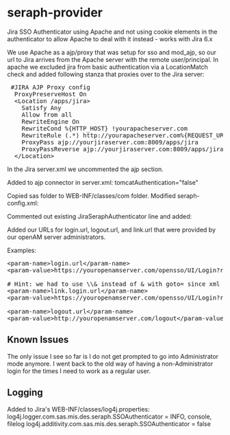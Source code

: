 seraph-provider
===============

Jira SSO Authenticator using Apache and not using cookie elements in the authenticator to allow Apache to deal with it instead - works with Jira 6.x 

We use Apache as a ajp/proxy that was setup for sso and mod_ajp, so our url to Jira arrives from the Apache server with the remote user/principal.  In apache we excluded jira from basic authentication via a LocationMatch check and added following stanza that proxies over to the Jira server:

<pre>
 #JIRA AJP Proxy config
  ProxyPreserveHost On
  &lt;Location /apps/jira&gt;
    Satisfy Any
    Allow from all
    RewriteEngine On
    RewriteCond %{HTTP_HOST} !yourapacheserver.com
    RewriteRule (.*) http://yourapacheserver.com%{REQUEST_URI} [R=307]
    ProxyPass ajp://yourjiraserver.com:8009/apps/jira                   # in server.xml we set path="/apps/jira"
    ProxyPassReverse ajp://yourjiraserver.com:8009/apps/jira
  &lt;/Location&gt;
</pre>

In the Jira server.xml we uncommented the ajp section.  

Added to ajp connector in server.xml: 
 tomcatAuthentication="false"
 
 Copied sas folder to WEB-INF/classes/com folder.
 Modified seraph-config.xml:
 
 Commented out existing JiraSeraphAuthenticator line and added:
 
 <authenticator class="com.sas.mis.des.seraph.SSOAuthenticator"/>
Added our URLs for login.url, logout.url, and link.url that were provided by our openAM server administrators.

Examples:

<pre>
&lt;param-name&gt;login.url&lt;/param-name&gt;
&lt;param-value&gt;https://youropenamserver.com/opensso/UI/Login?realm=/sww&amp;goto=${originalurl};&lt;/param-value&gt;

# Hint: we had to use \\&amp; instead of & with goto= since xml does not like ampersands...
&lt;param-name&gt;link.login.url&lt;/param-name&gt;
&lt;param-value&gt;https://youropenamserver.com/opensso/UI/Login?realm=/sww&amp;goto=${originalurl};&lt;/param-value&gt;

&lt;param-name&gt;logout.url&lt;/param-name&gt;
&lt;param-value&gt;http://youropenamserver.com/logout&lt;/param-value&gt;
</pre>

<h2>Known Issues</h2>
The only issue I see so far is I do not get prompted to go into Administrator mode anymore. I went back to the old way of having a
non-Administrator login for the times I need to work as a regular user.

<h2>Logging</h2>Added to Jira's WEB-INF/classes/log4j.properties: log4j.logger.com.sas.mis.des.seraph.SSOAuthenticator = INFO, console, filelog log4j.additivity.com.sas.mis.des.seraph.SSOAuthenticator = false

